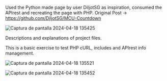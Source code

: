 Used the Python made page by user DiljotSG as inspiration, consumed the APIrest and recreating the page with PHP.
Original Post -> https://github.com/DiljotSG/MCU-Countdown

![Captura de pantalla 2024-04-18 135425](https://github.com/WuKiruru/Pruebas_Webs/assets/107038229/789b7279-74fe-4c90-bba2-858198b453b9)

Descriptions and explanations of project files.

This is a basic exercise to test PHP cURL, includes and APIrest info management.

![Captura de pantalla 2024-04-18 135521](https://github.com/WuKiruru/Pruebas_Webs/assets/107038229/8a2e3433-52d1-4678-9ec1-18c4da2b49b4)

![Captura de pantalla 2024-04-18 135452](https://github.com/WuKiruru/Pruebas_Webs/assets/107038229/5178fa59-1f3a-48e5-93c4-f36996c20e78)
